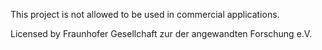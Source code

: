 This project is not allowed to be used in commercial applications.

Licensed by
Fraunhofer Gesellchaft zur der angewandten Forschung e.V.
